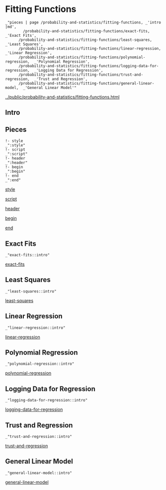# Fitting Functions

    _"pieces | page /probability-and-statistics/fitting-functions, _'intro |md',
            /probability-and-statistics/fitting-functions/exact-fits,  _'Exact Fits',
          /probability-and-statistics/fitting-functions/least-squares,  _'Least Squares',
          /probability-and-statistics/fitting-functions/linear-regression,  _'Linear Regression',
          /probability-and-statistics/fitting-functions/polynomial-regression,  _'Polynomial Regression',
          /probability-and-statistics/fitting-functions/logging-data-for-regression,  _'Logging Data for Regression',
          /probability-and-statistics/fitting-functions/trust-and-regression,  _'Trust and Regression',
          /probability-and-statistics/fitting-functions/general-linear-model,  _'General Linear Model'"

[../public/probability-and-statistics/fitting-functions.html](# "save:")


## Intro

## Pieces

    !- style
    _":style"
    !- script
    _":script"
    !- header
    _":header"
    !- begin
    _":begin"
    !- end
    _":end"

[style]() 

[script]()

[header]()

[begin]()

[end]()

## Exact Fits

    _"exact-fits::intro"


[exact-fits](pages/probability-and-statistics_fitting-functions_exact-fits.md "load:")

## Least Squares

    _"least-squares::intro"


[least-squares](pages/probability-and-statistics_fitting-functions_least-squares.md "load:")

## Linear Regression

    _"linear-regression::intro"


[linear-regression](pages/probability-and-statistics_fitting-functions_linear-regression.md "load:")

## Polynomial Regression

    _"polynomial-regression::intro"


[polynomial-regression](pages/probability-and-statistics_fitting-functions_polynomial-regression.md "load:")

## Logging Data for Regression

    _"logging-data-for-regression::intro"


[logging-data-for-regression](pages/probability-and-statistics_fitting-functions_logging-data-for-regression.md "load:")

## Trust and Regression

    _"trust-and-regression::intro"


[trust-and-regression](pages/probability-and-statistics_fitting-functions_trust-and-regression.md "load:")

## General Linear Model

    _"general-linear-model::intro"


[general-linear-model](pages/probability-and-statistics_fitting-functions_general-linear-model.md "load:")